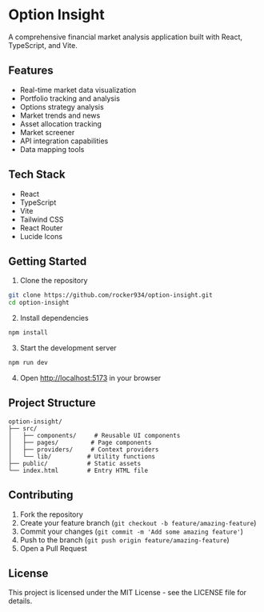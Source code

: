 # Option Insight

A comprehensive financial market analysis application built with React, TypeScript, and Vite.

## Features

- Real-time market data visualization
- Portfolio tracking and analysis
- Options strategy analysis
- Market trends and news
- Asset allocation tracking
- Market screener
- API integration capabilities
- Data mapping tools

## Tech Stack

- React
- TypeScript
- Vite
- Tailwind CSS
- React Router
- Lucide Icons

## Getting Started

1. Clone the repository
```bash
git clone https://github.com/rocker934/option-insight.git
cd option-insight
```

2. Install dependencies
```bash
npm install
```

3. Start the development server
```bash
npm run dev
```

4. Open [http://localhost:5173](http://localhost:5173) in your browser

## Project Structure

```
option-insight/
├── src/
│   ├── components/     # Reusable UI components
│   ├── pages/         # Page components
│   ├── providers/     # Context providers
│   └── lib/          # Utility functions
├── public/           # Static assets
└── index.html        # Entry HTML file
```

## Contributing

1. Fork the repository
2. Create your feature branch (`git checkout -b feature/amazing-feature`)
3. Commit your changes (`git commit -m 'Add some amazing feature'`)
4. Push to the branch (`git push origin feature/amazing-feature`)
5. Open a Pull Request

## License

This project is licensed under the MIT License - see the LICENSE file for details.
